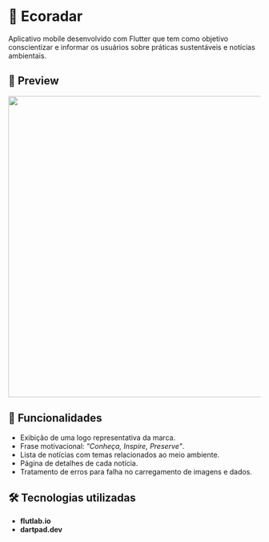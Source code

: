 # 🌱 Ecoradar

Aplicativo mobile desenvolvido com Flutter que tem como objetivo conscientizar e informar os usuários sobre práticas sustentáveis e notícias ambientais.

## 📸 Preview

<img src="https://i.imgur.com/5VVbn4W.png" width="600" />

## 🧩 Funcionalidades

- Exibição de uma logo representativa da marca.
- Frase motivacional: *"Conheça, Inspire, Preserve"*.
- Lista de notícias com temas relacionados ao meio ambiente.
- Página de detalhes de cada notícia.
- Tratamento de erros para falha no carregamento de imagens e dados.

## 🛠️ Tecnologias utilizadas

- **flutlab.io**
- **dartpad.dev**
